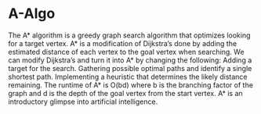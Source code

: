 # A-Algo

The A* algorithm is a greedy graph search algorithm that optimizes looking for a target vertex.
A* is a modification of Dijkstra’s done by adding the estimated distance of each vertex to the goal vertex when searching.
We can modify Dijkstra’s and turn it into A* by changing the following:
Adding a target for the search.
Gathering possible optimal paths and identify a single shortest path.
Implementing a heuristic that determines the likely distance remaining.
The runtime of A* is O(bd) where b is the branching factor of the graph and d is the depth of the goal vertex from the start vertex.
A* is an introductory glimpse into artificial intelligence.
